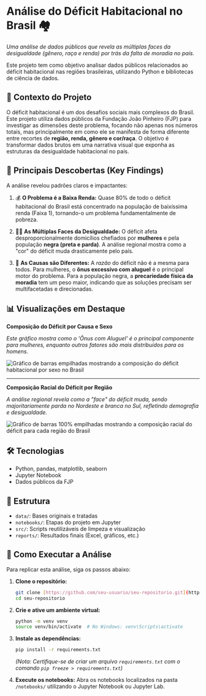 # Análise do Déficit Habitacional no Brasil 🏘️

*Uma análise de dados públicos que revela as múltiplas faces da desigualdade (gênero, raça e renda) por trás da falta de moradia no país.*

Este projeto tem como objetivo analisar dados públicos relacionados ao déficit habitacional nas regiões brasileiras, utilizando Python e bibliotecas de ciência de dados.

## 🎯 Contexto do Projeto

O déficit habitacional é um dos desafios sociais mais complexos do Brasil. Este projeto utiliza dados públicos da Fundação João Pinheiro (FJP) para investigar as dimensões deste problema, focando não apenas nos números totais, mas principalmente em como ele se manifesta de forma diferente entre recortes de **região, renda, gênero e cor/raça**. O objetivo é transformar dados brutos em uma narrativa visual que exponha as estruturas da desigualdade habitacional no país.

## 🚀 Principais Descobertas (Key Findings)

A análise revelou padrões claros e impactantes:

1.  💰 **O Problema é a Baixa Renda:** Quase 80% de todo o déficit habitacional do Brasil está concentrado na população de baixíssima renda (Faixa 1), tornando-o um problema fundamentalmente de pobreza.

2.  👩🏾 **As Múltiplas Faces da Desigualdade:** O déficit afeta desproporcionalmente domicílios chefiados por **mulheres** e pela população **negra (preta e parda)**. A análise regional mostra como a "cor" do déficit muda drasticamente pelo país.

3.  🤔 **As Causas são Diferentes:** A *razão* do déficit não é a mesma para todos. Para mulheres, o **ônus excessivo com aluguel** é o principal motor do problema. Para a população negra, a **precariedade física da moradia** tem um peso maior, indicando que as soluções precisam ser multifacetadas e direcionadas.

## 📊 Visualizações em Destaque

**Composição do Déficit por Causa e Sexo**

*Este gráfico mostra como o 'Ônus com Aluguel' é o principal componente para mulheres, enquanto outros fatores são mais distribuídos para os homens.*

![Gráfico de barras empilhadas mostrando a composição do déficit habitacional por sexo no Brasil](../../reports/images/grafico_deficit_por_sexo.png)

---

**Composição Racial do Déficit por Região**

*A análise regional revela como a "face" do déficit muda, sendo majoritariamente parda no Nordeste e branca no Sul, refletindo demografia e desigualdade.*

![Gráfico de barras 100% empilhadas mostrando a composição racial do déficit para cada região do Brasil](../../reports/images/composicao_racial_deficit_regioes.png)

## 🛠️ Tecnologias
- Python, pandas, matplotlib, seaborn
- Jupyter Notebook
- Dados públicos da FJP

## 📁 Estrutura
- `data/`: Bases originais e tratadas
- `notebooks/`: Etapas do projeto em Jupyter
- `src/`: Scripts reutilizáveis de limpeza e visualização
- `reports/`: Resultados finais (Excel, gráficos, etc.)

## 🚀 Como Executar a Análise

Para replicar esta análise, siga os passos abaixo:

1.  **Clone o repositório:**
    ```bash
    git clone [https://github.com/seu-usuario/seu-repositorio.git](https://github.com/seu-usuario/seu-repositorio.git)
    cd seu-repositorio
    ```

2.  **Crie e ative um ambiente virtual:**
    ```bash
    python -m venv venv
    source venv/bin/activate  # No Windows: venv\Scripts\activate
    ```

3.  **Instale as dependências:**
    ```bash
    pip install -r requirements.txt
    ```
    *(Nota: Certifique-se de criar um arquivo `requirements.txt` com o comando `pip freeze > requirements.txt`)*

4.  **Execute os notebooks:**
    Abra os notebooks localizados na pasta `/notebooks/` utilizando o Jupyter Notebook ou Jupyter Lab.